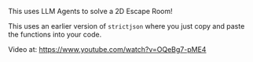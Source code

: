 This uses LLM Agents to solve a 2D Escape Room!

This uses an earlier version of ```strictjson``` where you just copy and paste the functions into your code.

Video at: https://www.youtube.com/watch?v=OQeBg7-pME4
